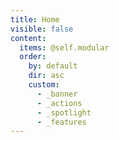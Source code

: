 ```yaml
---
title: Home
visible: false
content:
  items: @self.modular
  order:
    by: default
    dir: asc
    custom:
      - _banner
      - _actions
      - _spotlight
      - _features
---
```

